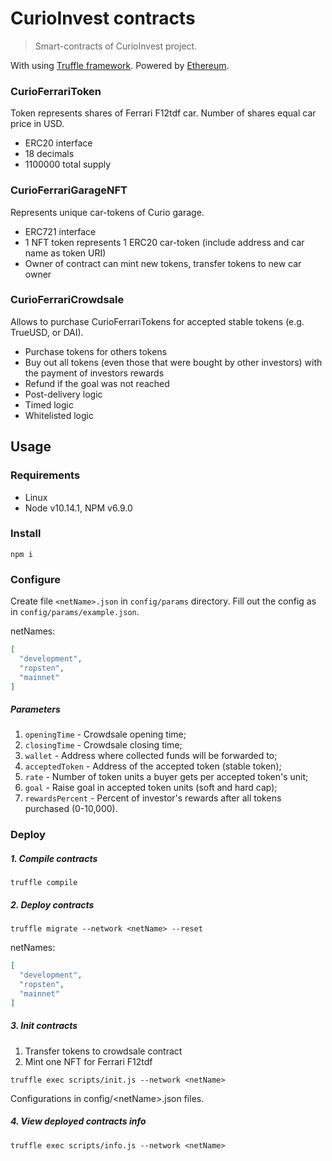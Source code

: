 # CurioInvest contracts

> Smart-contracts of CurioInvest project.

With using [Truffle framework](http://truffleframework.com/). Powered by [Ethereum](https://ethereum.org/).  
  
### CurioFerrariToken

Token represents shares of Ferrari F12tdf car. Number of shares equal car price in USD.

- ERC20 interface
- 18 decimals
- 1100000 total supply
  
### CurioFerrariGarageNFT

Represents unique car-tokens of Curio garage.

- ERC721 interface
- 1 NFT token represents 1 ERC20 car-token (include address and car name as token URI)
- Owner of contract can mint new tokens, transfer tokens to new car owner
  
### CurioFerrariCrowdsale

Allows to purchase CurioFerrariTokens for accepted stable tokens (e.g. TrueUSD, or DAI).

- Purchase tokens for others tokens
- Buy out all tokens (even those that were bought by other investors) with the payment of investors rewards
- Refund if the goal was not reached
- Post-delivery logic
- Timed logic
- Whitelisted logic
  
## Usage

### Requirements  

- Linux
- Node v10.14.1, NPM v6.9.0

### Install

```
npm i
```

### Configure

Create file ```<netName>.json``` in ```config/params``` directory. Fill out the config as in ```config/params/example.json```.

netNames:

```json
[
  "development",
  "ropsten",
  "mainnet"
]
```

##### Parameters

1. ```openingTime``` - Crowdsale opening time;  
2. ```closingTime``` - Crowdsale closing time;  
3. ```wallet``` - Address where collected funds will be forwarded to;  
4. ```acceptedToken``` - Address of the accepted token (stable token);  
5. ```rate``` - Number of token units a buyer gets per accepted token's unit;  
6. ```goal``` - Raise goal in accepted token units (soft and hard cap);  
7. ```rewardsPercent``` -  Percent of investor's rewards after all tokens purchased (0-10,000).  

### Deploy

##### 1. Compile contracts

```
truffle compile
```

##### 2. Deploy contracts

```
truffle migrate --network <netName> --reset
```

netNames:

```json
[
  "development",
  "ropsten",
  "mainnet"
]
```

##### 3. Init contracts

1. Transfer tokens to crowdsale contract  
2. Mint one NFT for Ferrari F12tdf

```
truffle exec scripts/init.js --network <netName>
```

Configurations in config/\<netName>.json files.

##### 4. View deployed contracts info

```
truffle exec scripts/info.js --network <netName>
```


